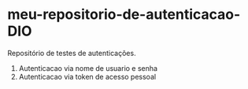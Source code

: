 # meu-repositorio-de-autenticacao-DIO
Repositório de testes de autenticações.
1. Autenticacao via nome de usuario  e senha
2. Autenticacao via token  de acesso pessoal
